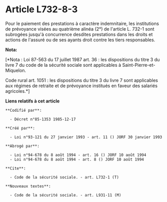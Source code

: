 # Article L732-8-3

Pour le paiement des prestations à caractère indemnitaire, les institutions de prévoyance visées au quatrième alinéa (2°) de
l'article L. 732-1 sont subrogées jusqu'à concurrence desdites prestations dans les droits et actions de l'assuré ou de ses
ayants droit contre les tiers responsables.

**Nota:**

[*Nota : Loi 87-563 du 17 juillet 1987 art. 36 : les dispositions du titre 3 du livre 7 du code de la sécurité sociale sont
applicables à Saint-Pierre-et-Miquelon.

Code rural art. 1051 : les dispositions du titre 3 du livre 7 sont applicables aux régimes de retraite et de prévoyance
institués en faveur des salariés agricoles.*]

**Liens relatifs à cet article**

	**Codifié par**:

	  - Décret n°85-1353 1985-12-17

	**Créé par**:

	  - Loi n°93-121 du 27 janvier 1993 - art. 11 () JORF 30 janvier 1993

	**Abrogé par**:

	  - Loi n°94-678 du 8 août 1994 - art. 16 () JORF 10 août 1994
	  - Loi n°94-678 du 8 août 1994 - art. 8 () JORF 10 août 1994

	**Cite**:

	  - Code de la sécurité sociale. - art. L732-1 (T)

	**Nouveaux textes**:

	  - Code de la sécurité sociale. - art. L931-11 (M)
